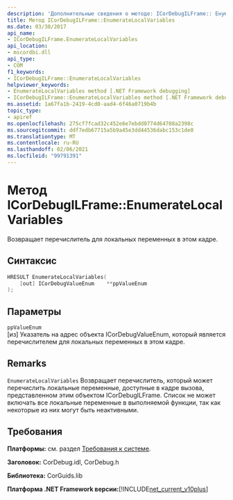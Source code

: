 ```yaml
---
description: 'Дополнительные сведения о методе: ICorDebugILFrame:: Енумерателокалвариаблес'
title: Метод ICorDebugILFrame::EnumerateLocalVariables
ms.date: 03/30/2017
api_name:
- ICorDebugILFrame.EnumerateLocalVariables
api_location:
- mscordbi.dll
api_type:
- COM
f1_keywords:
- ICorDebugILFrame::EnumerateLocalVariables
helpviewer_keywords:
- EnumerateLocalVariables method [.NET Framework debugging]
- ICorDebugILFrame::EnumerateLocalVariables method [.NET Framework debugging]
ms.assetid: 1a67fa1b-2419-4cd0-aad4-6f46a0719b4b
topic_type:
- apiref
ms.openlocfilehash: 275cf7fcad32c452e6e7ebdd0774d64708a2398c
ms.sourcegitcommit: ddf7edb67715a5b9a45e3dd44536dabc153c1de0
ms.translationtype: MT
ms.contentlocale: ru-RU
ms.lasthandoff: 02/06/2021
ms.locfileid: "99791391"
---
```

# <a name="icordebugilframeenumeratelocalvariables-method"></a>Метод ICorDebugILFrame::EnumerateLocalVariables

Возвращает перечислитель для локальных переменных в этом кадре.  
  
## <a name="syntax"></a>Синтаксис  
  
```cpp  
HRESULT EnumerateLocalVariables(
    [out] ICorDebugValueEnum    **ppValueEnum  
);  
```  
  
## <a name="parameters"></a>Параметры  

 `ppValueEnum`  
 [из] Указатель на адрес объекта ICorDebugValueEnum, который является перечислителем для локальных переменных в этом кадре.  
  
## <a name="remarks"></a>Remarks  

 `EnumerateLocalVariables` Возвращает перечислитель, который может перечислить локальные переменные, доступные в кадре вызова, представленном этим объектом ICorDebugILFrame. Список не может включать все локальные переменные в выполняемой функции, так как некоторые из них могут быть неактивными.  
  
## <a name="requirements"></a>Требования  

 **Платформы:** см. раздел [Требования к системе](../../get-started/system-requirements.md).  
  
 **Заголовок:** CorDebug.idl, CorDebug.h  
  
 **Библиотека:** CorGuids.lib  
  
 **Платформа .NET Framework версии:**[!INCLUDE[net_current_v10plus](../../../../includes/net-current-v10plus-md.md)]
